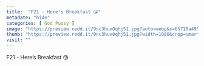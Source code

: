 ```yaml
---
title:  "F21 - Here’s Breakfast 😘"
metadate: "hide"
categories: [ God Pussy ]
image: "https://preview.redd.it/9nc3huv0qhj51.jpg?auto=webp&s=65710a4992124e361e1e0c73abbeb9ad114522c0"
thumb: "https://preview.redd.it/9nc3huv0qhj51.jpg?width=1080&crop=smart&auto=webp&s=7f7626629622d56d91962647778b4fce9ff9b840"
visit: ""
---
```

F21 - Here’s Breakfast 😘
